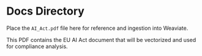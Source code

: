 # Docs Directory

Place the `AI_Act.pdf` file here for reference and ingestion into Weaviate.

This PDF contains the EU AI Act document that will be vectorized and used for compliance analysis.

